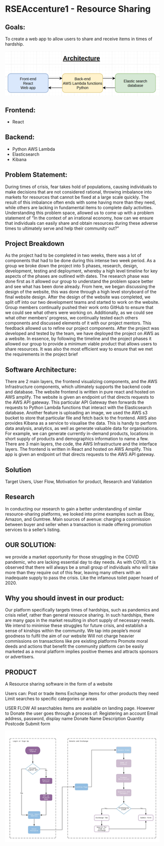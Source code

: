 # RSEAccenture1 - Resource Sharing

## Goals:

To create a web app to allow users to share and receive items in times of hardship.

![architecture](./assets/architecture.png)

## Frontend:
- React

## Backend: 
- Python AWS Lambda
- Elasticsearch
- Kibana 

## Problem Statement:
During times of crisis, fear takes hold of populations, causing individuals to make decisions that are not considered rational, throwing imbalance into markets for resources that cannot be fixed at a large scale quickly. The result of this imbalance often ends with some having more than they need, while others are lacking in fundamental items to complete daily activities. Understanding this problem space, allowed us to come up with a problem statement of “In the context of an irrational economy, how can we ensure that individuals can easily share and obtain resources during these adverse times to ultimately serve and help their community out?”

## Project Breakdown
As the project had to be completed in two weeks, there was a lot of components that had to be done during this intense two week period. As a group we broke down the project into 5 phases, research, design, development, testing and deployment, whereby a high level timeline for key aspects of the phases are outlined with dates. The research phase was done first as it allowed our group to understand the problem space better and see what has been done already. From here, we began discussing the design of the website, this was done through a high level storyboard of the final website design. After the design of the website was completed, we split off into our two development teams and started to work on the website. Group members continually pushed their work onto GitHub to ensure that we could see what others were working on.  Additionally, as we could see what other members’ progress, we continually tested each others components and discussed elements of it with our project mentors. This feedback allowed us to refine our project components. After the project was developed and tested by the team, we have deployed the project on AWS as a website. In essence, by following the timeline and the project phases it allowed our group to provide a minimum viable product that allows users to share resources. It was also the most efficient way to ensure that we met the requirements in the project brief


## Software Architecture:
There are 2 main layers, the frontend visualizing components, and the AWS Infrastructure components, which ultimately supports the backend code and database. 
The website frontend is written  in pure react and hosted on AWS amplify. The website is given an endpoint url that directs requests to the AWS API gateway. 
This particular API Gateway then forwards the requests to Python Lambda functions that interact with the Elasticsearch database. 
Another feature  is uploading an image, we used the AWS s3 bucket to store that particular file and fetch back to the frontend. 
AWS also provides Kibana as a service to visualise the data. This is handy to perform data analysis, analytics, as well as generate valuable data for organisations. 
For example, we can generate currently in-demand products, locations in short supply of products and demographics information to name a few. 
There are 3 main layers, the code, the AWS Infrastructure and the interface layers. The frontend is written in React and hosted on AWS Amplify. This app is given an endpoint url that directs requests to the AWS API gateway. 

## Solution 
Target Users, User Flow, Motivation for product, Research and Validation

## Research
In conducting our research to gain a better understanding of similar resource-sharing platforms, we looked into prime examples such as Ebay, Amazon, and Gumtree.
Main sources of avenue:
charging a commission between buyer and seller when a transaction is made
offering promotion services to a seller’s listing.

## OUR SOLUTION:
we provide a market opportunity for those struggling in the COVID pandemic, who are lacking essential day to day needs.
As with COVID, it is observed that there will always be a small group of individuals who will take more than they require out of this fear, leaving many others with an inadequate supply to pass the crisis. Like the infamous toilet paper hoard of 2020.

## Why you should invest in our product:
Our platform specifically targets times of hardships, such as pandemics and crisis relief, rather than general resource sharing.
In such hardships, there are many gaps in the market resulting in short supply of necessary needs.
We intend to minimise these struggles for future crisis, and establish a sense of kinships within the community.
We tap into people’s moral goodness to fulfil the aim of our website
Will not charge heavier commissions on transactions like pre existing platforms
Promote moral deeds and actions that benefit the community
platform can be easily marketed as a moral platform
implies positive themes and attracts sponsors or advertisers.

## PRODUCT
A Resource sharing software in the form of a website

Users can:
Post or trade items
Exchange items for other products they need
Limit searches to specific categories or areas

USER FLOW
All searchables items are available on landing page. However to Donate the user goes through a process of:
Registering an account
Email address, password, display name
Donate
Name
Description
Quantity
Postcode
Submit form



![demo flow](./assets/demoflow.png)

